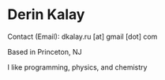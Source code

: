 # Derin Kalay
Contact (Email): dkalay.ru [at] gmail [dot] com

Based in Princeton, NJ


I like programming, physics, and chemistry
